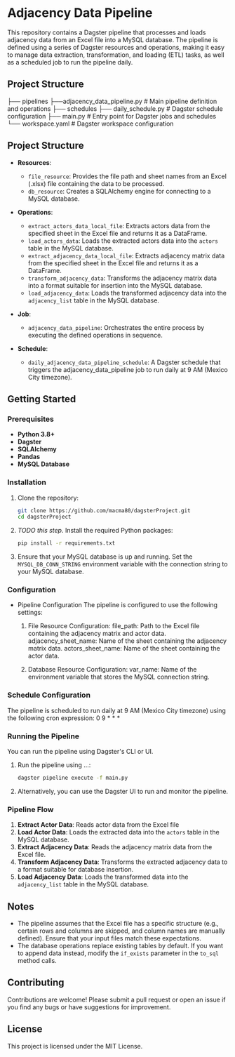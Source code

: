 # Adjacency Data Pipeline

This repository contains a Dagster pipeline that processes and loads adjacency data from an Excel file into a MySQL database.
The pipeline is defined using a series of Dagster resources and operations, making it easy to manage data extraction, transformation, and loading (ETL) tasks, as well as a scheduled job to run the pipeline daily.


## Project Structure


├── pipelines
    ├──adjacency_data_pipeline.py   # Main pipeline definition and operations
├── schedules
    ├── daily_schedule.py           # Dagster schedule configuration
├── main.py                         # Entry point for Dagster jobs and schedules
└── workspace.yaml                  # Dagster workspace configuration

## Project Structure

- **Resources**:
  - `file_resource`: Provides the file path and sheet names from an Excel (.xlsx) file containing the data to be processed.
  - `db_resource`: Creates a SQLAlchemy engine for connecting to a MySQL database.

- **Operations**:
  - `extract_actors_data_local_file`: Extracts actors data from the specified sheet in the Excel file and returns it as a DataFrame.
  - `load_actors_data`: Loads the extracted actors data into the `actors` table in the MySQL database.
  - `extract_adjacency_data_local_file`: Extracts adjacency matrix data from the specified sheet in the Excel file and returns it as a DataFrame.
  - `transform_adjacency_data`: Transforms the adjacency matrix data into a format suitable for insertion into the MySQL database.
  - `load_adjacency_data`: Loads the transformed adjacency data into the `adjacency_list` table in the MySQL database.

- **Job**:
  - `adjacency_data_pipeline`: Orchestrates the entire process by executing the defined operations in sequence.

- **Schedule**:
  - `daily_adjacency_data_pipeline_schedule`: A Dagster schedule that triggers the adjacency_data_pipeline job to run daily at 9 AM (Mexico City timezone).

## Getting Started

### Prerequisites

- **Python 3.8+**
- **Dagster**
- **SQLAlchemy**
- **Pandas**
- **MySQL Database**

### Installation

1. Clone the repository:
    ```bash
    git clone https://github.com/macma80/dagsterProject.git
    cd dagsterProject
    ```

2. *TODO this step*. Install the required Python packages: 
    ```bash
    pip install -r requirements.txt
    ```

3. Ensure that your MySQL database is up and running. Set the `MYSQL_DB_CONN_STRING` environment variable with the connection string to your MySQL database.

### Configuration

- Pipeline Configuration
    The pipeline is configured to use the following settings:

    1. File Resource Configuration:
        file_path: Path to the Excel file containing the adjacency matrix and actor data.
        adjacency_sheet_name: Name of the sheet containing the adjacency matrix data.
        actors_sheet_name: Name of the sheet containing the actor data.

    2. Database Resource Configuration:
        var_name: Name of the environment variable that stores the MySQL connection string.

### Schedule Configuration
The pipeline is scheduled to run daily at 9 AM (Mexico City timezone) using the following cron expression:
0 9 * * *

### Running the Pipeline

You can run the pipeline using Dagster's CLI or UI.

1. Run the pipeline using ...:
    ```bash
    dagster pipeline execute -f main.py
    ```

2. Alternatively, you can use the Dagster UI to run and monitor the pipeline.

### Pipeline Flow

1. **Extract Actor Data**: Reads actor data from the Excel file
2. **Load Actor Data**: Loads the extracted data into the `actors` table in the MySQL database.
3. **Extract Adjacency Data**: Reads the adjacency matrix data from the Excel file.
4. **Transform Adjacency Data**: Transforms the extracted adjacency data to a format suitable for database insertion.
5. **Load Adjacency Data**: Loads the transformed data into the `adjacency_list` table in the MySQL database.

## Notes

- The pipeline assumes that the Excel file has a specific structure (e.g., certain rows and columns are skipped, and column names are manually defined). Ensure that your input files match these expectations.
- The database operations replace existing tables by default. If you want to append data instead, modify the `if_exists` parameter in the `to_sql` method calls.

## Contributing

Contributions are welcome! Please submit a pull request or open an issue if you find any bugs or have suggestions for improvement.

## License

This project is licensed under the MIT License. 
